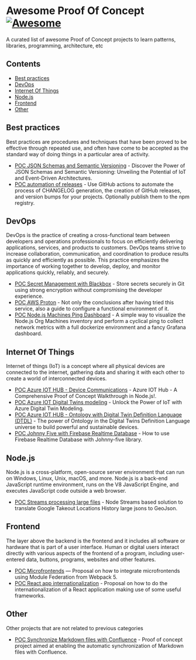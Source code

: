 # Awesome Proof Of Concept [![Awesome](https://awesome.re/badge.svg)](https://awesome.re)

A curated list of awesome Proof of Concept projects to learn patterns, libraries, programming, architecture, etc

## Contents

- [Best practices](#best-practices)
- [DevOps](#devops)
- [Internet Of Things](#internet-of-things)
- [Node.js](#nodejs)
- [Frontend](#frontend)
- [Other](#other)

## Best practices

Best practices are procedures and techniques that have been proved to be effective through repeated use, and often have come to be accepted as the standard way of doing things in a particular area of activity.

- [POC JSON Schemas and Semantic Versioning](https://github.com/UlisesGascon/POC-semver-and-json-schemas) - Discover the Power of JSON Schemas and Semantic Versioning: Unveiling the Potential of IoT and Event-Driven Architectures.
- [POC automation of releases](https://github.com/inigomarquinez/howto-release-please) - Use GitHub actions to automate the process of CHANGELOG generation, the creation of GitHub releases, and version bumps for your projects. Optionally publish them to the npm registry.


## DevOps

DevOps is the practice of creating a cross-functional team between developers and operations professionals to focus on efficiently delivering applications, services, and products to customers. DevOps teams strive to increase collaboration, communication, and coordination to produce results as quickly and efficiently as possible. This practice emphasizes the importance of working together to develop, deploy, and monitor applications quickly, reliably, and securely.

- [POC Secret Management with Blackbox](https://github.com/UlisesGascon/POC-secret-management-with-blackbox) -  Store secrets securely in Git using strong encryption without compromising the developer experience.
- [POC AWS Proton](https://github.com/guidesmiths/chapter-devops/tree/main/pocs/AwsProton) - Not only the conclusions after having tried this service, also a guide to configure a functional environment of it.
- [POC Node.js Machines Ping Dashboard](https://github.com/UlisesGascon/poc-nodejs-machines-ping-dashboard) - A simple way to visualize the Node.js Org Machines inventory and perform a cyclical ping to collect network metrics with a full dockerize environment and a fancy Grafana dashboard.


## Internet Of Things

Internet of things (IoT) is a concept where all physical devices are connected to the internet, gathering data and sharing it with each other to create a world of interconnected devices.

- [POC Azure IOT HUB - Device Communications](https://github.com/UlisesGascon/POC-azure-iot-hub-device-communications) - Azure IOT Hub - A Comprehensive Proof of Concept Walkthrough in Node.js!.
- [POC Azure IOT Digital Twins modeling](https://github.com/UlisesGascon/POC-azure-iot-digital-twins-modeling) - Unlock the Power of IoT with Azure Digital Twin Modeling.
- [POC Azure IOT HUB - Ontology with Digital Twin Definition Language (DTDL)](https://github.com/UlisesGascon/POC-azure-IOT-DTDL-ontology) - The power of Ontology in the Digital Twins Definition Language universe to build powerful and sustainable devices.
- [POC Johnny Five with Firebase Realtime Database](https://github.com/UlisesGascon/POC-johnny-five-firebase-realtime) - How to use Firebase Realtime Database with Johnny-five library.

## Node.js

Node.js is a cross-platform, open-source server environment that can run on Windows, Linux, Unix, macOS, and more. Node.js is a back-end JavaScript runtime environment, runs on the V8 JavaScript Engine, and executes JavaScript code outside a web browser.

- [POC Streams processing large files](https://github.com/MatteoDiPaolo/googleTakeoutLocations-to-geoJson) - Node Streams based solution to translate Google Takeout Locations History large jsons to GeoJson.


## Frontend

The layer above the backend is the frontend and it includes all software or hardware that is part of a user interface. Human or digital users interact directly with various aspects of the frontend of a program, including user-entered data, buttons, programs, websites and other features.

- [POC Microfrontends](https://github.com/irenemherrero/microfrontends_poc) — Proposal on how to integrate microfrontends using Module Federation from Webpack 5.
- [POC React app internationalization](https://github.com/inigomarquinez/howto-react-i18n) - Proposal on how to do the internationalization of a React application making use of some useful frameworks.


## Other

Other projects that are not related to previous categories

- [POC Synchronize Markdown files with Confluence](https://github.com/UlisesGascon/poc-sync-markdown-with-confluence) - Proof of concept project aimed at enabling the automatic synchronization of Markdown files with Confluence.



